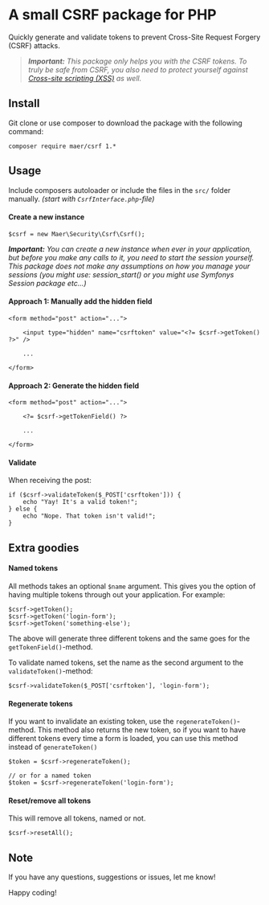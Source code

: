 # A small CSRF package for PHP

Quickly generate and validate tokens to prevent Cross-Site Request Forgery (CSRF) attacks. 

> *__Important:__ This package only helps you with the CSRF tokens. To truly be safe from CSRF, you also need to protect yourself against [Cross-site scripting (XSS)](https://en.wikipedia.org/wiki/Cross-site_scripting) as well.* 


## Install

Git clone or use composer to download the package with the following command:
```
composer require maer/csrf 1.*
```

## Usage
Include composers autoloader or include the files in the `src/` folder manually. *(start with `CsrfInterface.php`-file)*

#### Create a new instance ####

```
$csrf = new Maer\Security\Csrf\Csrf();

```

*__Important:__ You can create a new instance when ever in your application, but before you make any calls to it, you need to start the session yourself. This package does not make any assumptions on how you manage your sessions (you might use: session_start() or you might use Symfonys Session package etc...)*


#### Approach 1: Manually add the hidden field ####
```
<form method="post" action="...">

    <input type="hidden" name="csrftoken" value="<?= $csrf->getToken() ?>" />

    ...

</form>
```

#### Approach 2: Generate the hidden field ####
```
<form method="post" action="...">

    <?= $csrf->getTokenField() ?>

    ...

</form>

```


#### Validate
When receiving the post:
```
if ($csrf->validateToken($_POST['csrftoken'])) {
    echo "Yay! It's a valid token!";
} else {
    echo "Nope. That token isn't valid!";
}
```

## Extra goodies

#### Named tokens

All methods takes an optional `$name` argument. This gives you the option of having multiple tokens through out your application. For example:

```
$csrf->getToken();
$csrf->getToken('login-form');
$csrf->getToken('something-else');
```
The above will generate three different tokens and the same goes for the `getTokenField()`-method.

To validate named tokens, set the name as the second argument to the `validateToken()`-method:

```
$csrf->validateToken($_POST['csrftoken'], 'login-form');
```

#### Regenerate tokens

If you want to invalidate an existing token, use the `regenerateToken()`-method. This method also returns the new token, so if you want to have different tokens every time a form is loaded, you can use this method instead of `generateToken()`
```
$token = $csrf->regenerateToken();

// or for a named token
$token = $csrf->regenerateToken('login-form');
```


#### Reset/remove all tokens

This will remove all tokens, named or not.
```
$csrf->resetAll();
```


## Note
If you have any questions, suggestions or issues, let me know!

Happy coding!
